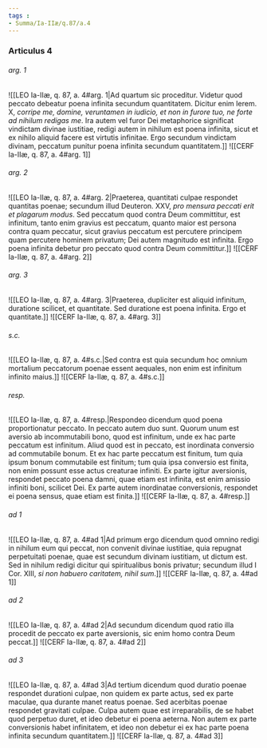 ```yaml
---
tags : 
- Summa/Ia-IIæ/q.87/a.4
---
```


### Articulus 4

###### arg. 1
![[LEO Ia-IIæ, q. 87, a. 4#arg. 1|Ad quartum sic proceditur. Videtur quod peccato debeatur poena infinita secundum quantitatem. Dicitur enim Ierem. X, *corripe me, domine, veruntamen in iudicio, et non in furore tuo, ne forte ad nihilum redigas me*. Ira autem vel furor Dei metaphorice significat vindictam divinae iustitiae, redigi autem in nihilum est poena infinita, sicut et ex nihilo aliquid facere est virtutis infinitae. Ergo secundum vindictam divinam, peccatum punitur poena infinita secundum quantitatem.]]
![[CERF Ia-IIæ, q. 87, a. 4#arg. 1]]

###### arg. 2
![[LEO Ia-IIæ, q. 87, a. 4#arg. 2|Praeterea, quantitati culpae respondet quantitas poenae; secundum illud Deuteron. XXV, *pro mensura peccati erit et plagarum modus*. Sed peccatum quod contra Deum committitur, est infinitum, tanto enim gravius est peccatum, quanto maior est persona contra quam peccatur, sicut gravius peccatum est percutere principem quam percutere hominem privatum; Dei autem magnitudo est infinita. Ergo poena infinita debetur pro peccato quod contra Deum committitur.]]
![[CERF Ia-IIæ, q. 87, a. 4#arg. 2]]

###### arg. 3
![[LEO Ia-IIæ, q. 87, a. 4#arg. 3|Praeterea, dupliciter est aliquid infinitum, duratione scilicet, et quantitate. Sed duratione est poena infinita. Ergo et quantitate.]]
![[CERF Ia-IIæ, q. 87, a. 4#arg. 3]]

###### s.c.
![[LEO Ia-IIæ, q. 87, a. 4#s.c.|Sed contra est quia secundum hoc omnium mortalium peccatorum poenae essent aequales, non enim est infinitum infinito maius.]]
![[CERF Ia-IIæ, q. 87, a. 4#s.c.]]

###### resp.
![[LEO Ia-IIæ, q. 87, a. 4#resp.|Respondeo dicendum quod poena proportionatur peccato. In peccato autem duo sunt. Quorum unum est aversio ab incommutabili bono, quod est infinitum, unde ex hac parte peccatum est infinitum. Aliud quod est in peccato, est inordinata conversio ad commutabile bonum. Et ex hac parte peccatum est finitum, tum quia ipsum bonum commutabile est finitum; tum quia ipsa conversio est finita, non enim possunt esse actus creaturae infiniti. Ex parte igitur aversionis, respondet peccato poena damni, quae etiam est infinita, est enim amissio infiniti boni, scilicet Dei. Ex parte autem inordinatae conversionis, respondet ei poena sensus, quae etiam est finita.]]
![[CERF Ia-IIæ, q. 87, a. 4#resp.]]

###### ad 1
![[LEO Ia-IIæ, q. 87, a. 4#ad 1|Ad primum ergo dicendum quod omnino redigi in nihilum eum qui peccat, non convenit divinae iustitiae, quia repugnat perpetuitati poenae, quae est secundum divinam iustitiam, ut dictum est. Sed in nihilum redigi dicitur qui spiritualibus bonis privatur; secundum illud I Cor. XIII, *si non habuero caritatem, nihil sum*.]]
![[CERF Ia-IIæ, q. 87, a. 4#ad 1]]

###### ad 2
![[LEO Ia-IIæ, q. 87, a. 4#ad 2|Ad secundum dicendum quod ratio illa procedit de peccato ex parte aversionis, sic enim homo contra Deum peccat.]]
![[CERF Ia-IIæ, q. 87, a. 4#ad 2]]

###### ad 3
![[LEO Ia-IIæ, q. 87, a. 4#ad 3|Ad tertium dicendum quod duratio poenae respondet durationi culpae, non quidem ex parte actus, sed ex parte maculae, qua durante manet reatus poenae. Sed acerbitas poenae respondet gravitati culpae. Culpa autem quae est irreparabilis, de se habet quod perpetuo duret, et ideo debetur ei poena aeterna. Non autem ex parte conversionis habet infinitatem, et ideo non debetur ei ex hac parte poena infinita secundum quantitatem.]]
![[CERF Ia-IIæ, q. 87, a. 4#ad 3]]

